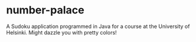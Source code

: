 # number-palace
A Sudoku application programmed in Java for a course at the University of Helsinki. 
Might dazzle you with pretty colors!
